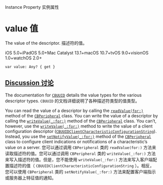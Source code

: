 Instance Property 实例属性

# value 值

The value of the descriptor.
描述符的值。

iOS 5.0+iPadOS 5.0+Mac Catalyst 13.1+macOS 10.7+tvOS 9.0+visionOS 1.0+watchOS 2.0+

```
var value: Any? { get }
```



## [Discussion 讨论](https://developer.apple.com/documentation/corebluetooth/cbdescriptor/value#Discussion)

The documentation for [`CBUUID`](https://developer.apple.com/documentation/corebluetooth/cbuuid) details the value types for the various descriptor types.
`CBUUID` 的文档详细说明了各种描述符类型的值类型。

You can read the value of a descriptor by calling the [`readValue(for:)`](https://developer.apple.com/documentation/corebluetooth/cbperipheral/readvalue(for:)-91hhp) method of the [`CBPeripheral`](https://developer.apple.com/documentation/corebluetooth/cbperipheral) class. You can write the value of a descriptor by calling the [`writeValue(_:for:)`](https://developer.apple.com/documentation/corebluetooth/cbperipheral/writevalue(_:for:)) method of the [`CBPeripheral`](https://developer.apple.com/documentation/corebluetooth/cbperipheral) class. You can’t, however, use the [`writeValue(_:for:)`](https://developer.apple.com/documentation/corebluetooth/cbperipheral/writevalue(_:for:)) method to write the value of a client configuration descriptor ([`CBUUIDClientCharacteristicConfigurationString`](https://developer.apple.com/documentation/corebluetooth/cbuuidclientcharacteristicconfigurationstring)). Instead, you use the [`setNotifyValue(_:for:)`](https://developer.apple.com/documentation/corebluetooth/cbperipheral/setnotifyvalue(_:for:)) method of the [`CBPeripheral`](https://developer.apple.com/documentation/corebluetooth/cbperipheral) class to configure client indications or notifications of a characteristic’s value on a server.
您可以通过调用 `CBPeripheral` 类的 `readValue(for:)` 方法来读取描述符的值。您可以通过调用 `CBPeripheral` 类的 `writeValue(_:for:)` 方法来写入描述符的值。但是，您不能使用 `writeValue(_:for:)` 方法来写入客户端配置描述符的值（ `CBUUIDClientCharacteristicConfigurationString` ）。相反，您可以使用 `CBPeripheral` 类的 `setNotifyValue(_:for:)` 方法来配置客户端指示或服务器上特征值的通知。
